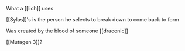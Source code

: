 What a [[lich]] uses

[[Sylas]]'s is the person he selects to break down to come back to form

Was created by the blood of someone [[draconic]]

[[Mutagen 3]]?